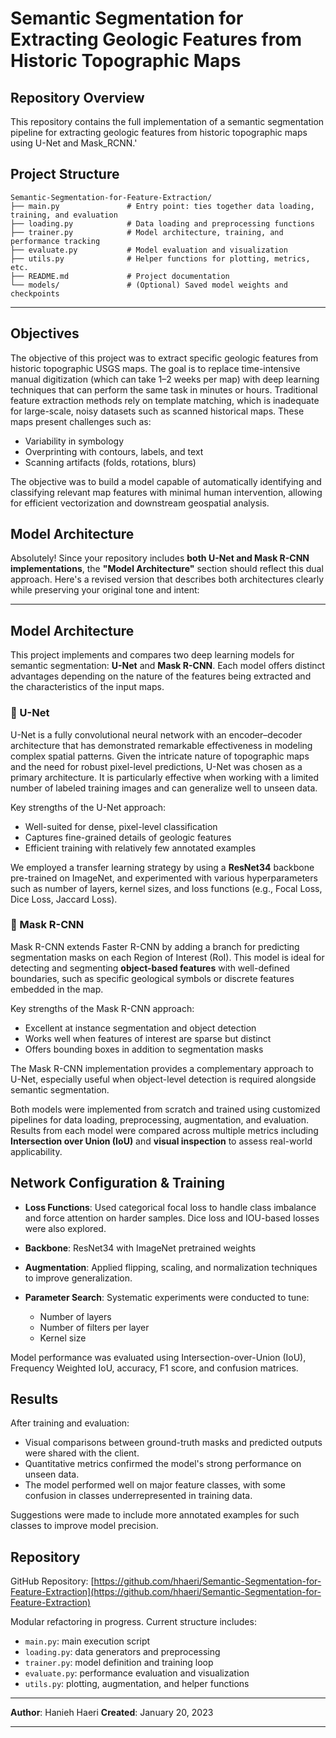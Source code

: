 # Semantic Segmentation for Extracting Geologic Features from Historic Topographic Maps

## Repository Overview

This repository contains the full implementation of a semantic segmentation pipeline for extracting geologic features from historic topographic maps using U-Net and Mask_RCNN.\'
## Project Structure

```
Semantic-Segmentation-for-Feature-Extraction/
├── main.py               # Entry point: ties together data loading, training, and evaluation
├── loading.py            # Data loading and preprocessing functions
├── trainer.py            # Model architecture, training, and performance tracking
├── evaluate.py           # Model evaluation and visualization
├── utils.py              # Helper functions for plotting, metrics, etc.
├── README.md             # Project documentation
└── models/               # (Optional) Saved model weights and checkpoints
```

---

## Objectives

The objective of this project was to extract specific geologic features from historic topographic USGS maps. The goal is to replace time-intensive manual digitization (which can take 1–2 weeks per map) with deep learning techniques that can perform the same task in minutes or hours. Traditional feature extraction methods rely on template matching, which is inadequate for large-scale, noisy datasets such as scanned historical maps. These maps present challenges such as:

* Variability in symbology
* Overprinting with contours, labels, and text
* Scanning artifacts (folds, rotations, blurs)

The objective was to build a model capable of automatically identifying and classifying relevant map features with minimal human intervention, allowing for efficient vectorization and downstream geospatial analysis.

## Model Architecture

Absolutely! Since your repository includes **both U-Net and Mask R-CNN implementations**, the **"Model Architecture"** section should reflect this dual approach. Here's a revised version that describes both architectures clearly while preserving your original tone and intent:

---

## Model Architecture

This project implements and compares two deep learning models for semantic segmentation: **U-Net** and **Mask R-CNN**. Each model offers distinct advantages depending on the nature of the features being extracted and the characteristics of the input maps.

### 🧠 U-Net

U-Net is a fully convolutional neural network with an encoder–decoder architecture that has demonstrated remarkable effectiveness in modeling complex spatial patterns. Given the intricate nature of topographic maps and the need for robust pixel-level predictions, U-Net was chosen as a primary architecture. It is particularly effective when working with a limited number of labeled training images and can generalize well to unseen data.

Key strengths of the U-Net approach:

* Well-suited for dense, pixel-level classification
* Captures fine-grained details of geologic features
* Efficient training with relatively few annotated examples

We employed a transfer learning strategy by using a **ResNet34** backbone pre-trained on ImageNet, and experimented with various hyperparameters such as number of layers, kernel sizes, and loss functions (e.g., Focal Loss, Dice Loss, Jaccard Loss).

### 🧠 Mask R-CNN

Mask R-CNN extends Faster R-CNN by adding a branch for predicting segmentation masks on each Region of Interest (RoI). This model is ideal for detecting and segmenting **object-based features** with well-defined boundaries, such as specific geological symbols or discrete features embedded in the map.

Key strengths of the Mask R-CNN approach:

* Excellent at instance segmentation and object detection
* Works well when features of interest are sparse but distinct
* Offers bounding boxes in addition to segmentation masks

The Mask R-CNN implementation provides a complementary approach to U-Net, especially useful when object-level detection is required alongside semantic segmentation.

Both models were implemented from scratch and trained using customized pipelines for data loading, preprocessing, augmentation, and evaluation. Results from each model were compared across multiple metrics including **Intersection over Union (IoU)** and **visual inspection** to assess real-world applicability.

## Network Configuration & Training

* **Loss Functions**: Used categorical focal loss to handle class imbalance and force attention on harder samples. Dice loss and IOU-based losses were also explored.
* **Backbone**: ResNet34 with ImageNet pretrained weights
* **Augmentation**: Applied flipping, scaling, and normalization techniques to improve generalization.
* **Parameter Search**: Systematic experiments were conducted to tune:

  * Number of layers
  * Number of filters per layer
  * Kernel size

Model performance was evaluated using Intersection-over-Union (IoU), Frequency Weighted IoU, accuracy, F1 score, and confusion matrices.

## Results

After training and evaluation:

* Visual comparisons between ground-truth masks and predicted outputs were shared with the client.
* Quantitative metrics confirmed the model's strong performance on unseen data.
* The model performed well on major feature classes, with some confusion in classes underrepresented in training data.

Suggestions were made to include more annotated examples for such classes to improve model precision.

## Repository

GitHub Repository: [https://github.com/hhaeri/Semantic-Segmentation-for-Feature-Extraction](https://github.com/hhaeri/Semantic-Segmentation-for-Feature-Extraction)

Modular refactoring in progress. Current structure includes:

* `main.py`: main execution script
* `loading.py`: data generators and preprocessing
* `trainer.py`: model definition and training loop
* `evaluate.py`: performance evaluation and visualization
* `utils.py`: plotting, augmentation, and helper functions

---

**Author**: Hanieh Haeri
**Created**: January 20, 2023

---
